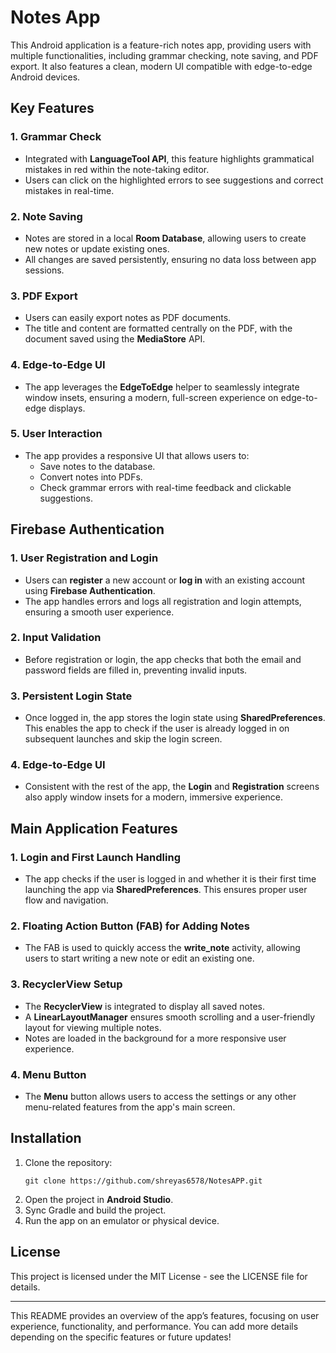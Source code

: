 
# Notes App

This Android application is a feature-rich notes app, providing users with multiple functionalities, including grammar checking, note saving, and PDF export. It also features a clean, modern UI compatible with edge-to-edge Android devices. 

## Key Features

### 1. **Grammar Check**
- Integrated with **LanguageTool API**, this feature highlights grammatical mistakes in red within the note-taking editor.
- Users can click on the highlighted errors to see suggestions and correct mistakes in real-time.

### 2. **Note Saving**
- Notes are stored in a local **Room Database**, allowing users to create new notes or update existing ones.
- All changes are saved persistently, ensuring no data loss between app sessions.

### 3. **PDF Export**
- Users can easily export notes as PDF documents.
- The title and content are formatted centrally on the PDF, with the document saved using the **MediaStore** API.

### 4. **Edge-to-Edge UI**
- The app leverages the **EdgeToEdge** helper to seamlessly integrate window insets, ensuring a modern, full-screen experience on edge-to-edge displays.

### 5. **User Interaction**
- The app provides a responsive UI that allows users to:
  - Save notes to the database.
  - Convert notes into PDFs.
  - Check grammar errors with real-time feedback and clickable suggestions.

## Firebase Authentication

### 1. **User Registration and Login**
- Users can **register** a new account or **log in** with an existing account using **Firebase Authentication**.
- The app handles errors and logs all registration and login attempts, ensuring a smooth user experience.

### 2. **Input Validation**
- Before registration or login, the app checks that both the email and password fields are filled in, preventing invalid inputs.

### 3. **Persistent Login State**
- Once logged in, the app stores the login state using **SharedPreferences**. This enables the app to check if the user is already logged in on subsequent launches and skip the login screen.

### 4. **Edge-to-Edge UI**
- Consistent with the rest of the app, the **Login** and **Registration** screens also apply window insets for a modern, immersive experience.

## Main Application Features

### 1. **Login and First Launch Handling**
- The app checks if the user is logged in and whether it is their first time launching the app via **SharedPreferences**. This ensures proper user flow and navigation.

### 2. **Floating Action Button (FAB) for Adding Notes**
- The FAB is used to quickly access the **write_note** activity, allowing users to start writing a new note or edit an existing one.

### 3. **RecyclerView Setup**
- The **RecyclerView** is integrated to display all saved notes.
- A **LinearLayoutManager** ensures smooth scrolling and a user-friendly layout for viewing multiple notes.
- Notes are loaded in the background for a more responsive user experience.

### 4. **Menu Button**
- The **Menu** button allows users to access the settings or any other menu-related features from the app's main screen.

## Installation

1. Clone the repository:
   ```
   git clone https://github.com/shreyas6578/NotesAPP.git
   ```
2. Open the project in **Android Studio**.
3. Sync Gradle and build the project.
4. Run the app on an emulator or physical device.

## License
This project is licensed under the MIT License - see the LICENSE file for details.

---

This README provides an overview of the app’s features, focusing on user experience, functionality, and performance. You can add more details depending on the specific features or future updates!
